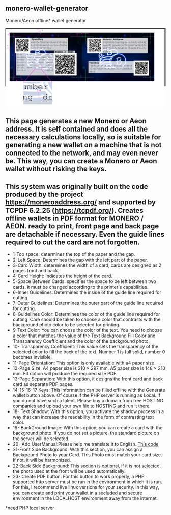 ## monero-wallet-generator
Monero/Aeon offline* wallet generator

<img src="images/sample.png" width="833" >

## This page generates a new Monero or Aeon address. It is self contained and does all the necessary calculations locally, so is suitable for generating a new wallet on a machine that is not connected to the network, and may even never be. This way, you can create a Monero or Aeon wallet without risking the keys. 
## This system was originally built on the code produced by the project https://moneroaddress.org/ and supported by TCPDF 6.2.25 (https://tcpdf.org/). Creates offline wallets in PDF format for MONERO / AEON. ready to print, front page and back page are detachable if necessary. Even the guide lines required to cut the card are not forgotten.
* 1-Top space: determines the top of the paper and the gap.
* 2-Left Space: Determines the gap with the left part of the paper.
* 3-Card Width: determines the width of a card, cards are designed as 2 pages front and back.
* 4-Card Height: Indicates the height of the card.
* 5-Space Between Cards: specifies the space to be left between two cards. it must be changed according to the printer's capabilities.
* 6-Inner Guidelines: Determines the inside of the guide line required for cutting.
* 7-Outer Guidelines: Determines the outer part of the guide line required for cutting.
* 8-Guidelines Color: Determines the color of the guide line required for cutting. Care should be taken to choose a color that contrasts with the background photo color to be selected for printing.
* 9-Text Color: You can choose the color of the text. You need to choose a color that matches the value of the Text Background Fill Color and Transparency Coefficient and the color of the background photo.
* 10- Transparency Coefficient: This value sets the transparency of the selected color to fill the back of the text. Number 1 is full solid, number 0 becomes invisible.
* 11-Page Orientation: This option is only available with a4 paper size.
* 12-Page Size: A4 paper size is 210 × 297 mm, A5 paper size is 148 × 210 mm. Fit option will produce the required size PDF.
* 13-Page Separation: With this option, it designs the front card and back card as separate PDF pages.
* 14-15-16-17 Keys: This information can be filled offline with the Generate wallet button above. Of course if the PHP server is running as Local. If you do not have such a talent. Please buy a domain from free HOSTING companies and upload your own file to HOSTING and run it there.
* 18- Text Shadow: With this option, you activate the shadow process in a way that can increase the readability in the form of contrasting text color.
* 19- BackGround Image: With this option, you can create a card with the background photo. if you do not set a picture, the standard picture on the server will be selected.
* 20- Add UserManual:Please help me translate it to English. [This code](https://github.com/snipeTR/monero-PDF-wallet-generator/blame/e867d923a30b432b51f4dc69fa2694444638248c/pdfGenerator.php#L234)
* 21-Front Side Background: With this section, you can assign a Background Photo to your Card. This Photo must match your card size. If not, it will be harmonized.
* 22-Back Side Background: This section is optional, if it is not selected, the photo used at the front will be used automatically.
* 23- Create PDF button: For this button to work properly, a PHP supported http server must be run in the environment in which it is run. For this, I recommend live linux versions for your security. In this way, you can create and print your wallet in a secluded and secure environment in the LOCALHOST environment away from the internet.


 *need PHP local server

